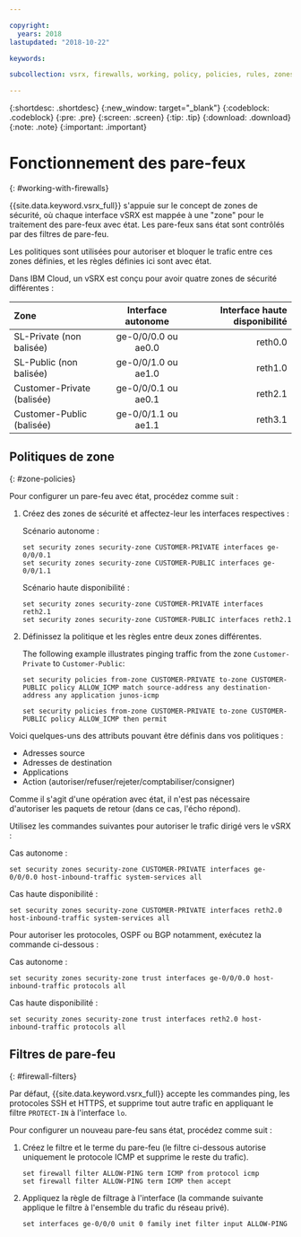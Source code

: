 ```yaml
---

copyright:
  years: 2018
lastupdated: "2018-10-22"

keywords:

subcollection: vsrx, firewalls, working, policy, policies, rules, zones, standalone, ha

---
```


{:shortdesc: .shortdesc}
{:new_window: target="_blank"}
{:codeblock: .codeblock}
{:pre: .pre}
{:screen: .screen}
{:tip: .tip}
{:download: .download}
{:note: .note}
{:important: .important}

# Fonctionnement des pare-feux
{: #working-with-firewalls}

{{site.data.keyword.vsrx_full}} s'appuie sur le concept de zones de sécurité, où chaque interface vSRX est mappée à une "zone" pour le traitement des pare-feux avec état. Les pare-feux sans état sont contrôlés par des filtres de pare-feu.

Les politiques sont utilisées pour autoriser et bloquer le trafic entre ces zones définies, et les règles définies ici sont avec état.

Dans IBM Cloud, un vSRX est conçu pour avoir quatre zones de sécurité différentes :

| Zone                     | Interface autonome | Interface haute disponibilité |
| :---                     |        :----:        |         ---: |
| SL-Private (non balisée)    | ge-0/0/0.0 ou ae0.0  | reth0.0      |
| SL-Public (non balisée)     | ge-0/0/1.0 ou ae1.0  | reth1.0      |
| Customer-Private (balisée)| ge-0/0/0.1 ou ae0.1  | reth2.1      |
| Customer-Public (balisée) | ge-0/0/1.1 ou ae1.1  | reth3.1      |

## Politiques de zone
{: #zone-policies}

Pour configurer un pare-feu avec état, procédez comme suit :

1. Créez des zones de sécurité et affectez-leur les interfaces respectives :

	Scénario autonome :
	```
	set security zones security-zone CUSTOMER-PRIVATE interfaces ge-0/0/0.1
	set security zones security-zone CUSTOMER-PUBLIC interfaces ge-0/0/1.1
	```
	Scénario haute disponibilité :
	```
	set security zones security-zone CUSTOMER-PRIVATE interfaces reth2.1
	set security zones security-zone CUSTOMER-PUBLIC interfaces reth2.1
	```
2. Définissez la politique et les règles entre deux zones différentes.

	The following example illustrates pinging traffic from the zone `Customer-Private` to `Customer-Public`:

	```
	set security policies from-zone CUSTOMER-PRIVATE to-zone CUSTOMER-PUBLIC policy ALLOW_ICMP match source-address any destination-address any application junos-icmp

	set security policies from-zone CUSTOMER-PRIVATE to-zone CUSTOMER-PUBLIC policy ALLOW_ICMP then permit
	```

Voici quelques-uns des attributs pouvant être définis dans vos politiques :

* Adresses source
* Adresses de destination
* Applications
* Action (autoriser/refuser/rejeter/comptabiliser/consigner)

Comme il s'agit d'une opération avec état, il n'est pas nécessaire d'autoriser les paquets de retour (dans ce cas, l'écho répond).

Utilisez les commandes suivantes pour autoriser le trafic dirigé vers le vSRX :

Cas autonome :
```
set security zones security-zone CUSTOMER-PRIVATE interfaces ge-0/0/0.0 host-inbound-traffic system-services all
```
Cas haute disponibilité :
```
set security zones security-zone CUSTOMER-PRIVATE interfaces reth2.0 host-inbound-traffic system-services all
```

Pour autoriser les protocoles, OSPF ou BGP notamment, exécutez la commande ci-dessous :

Cas autonome :
```
set security zones security-zone trust interfaces ge-0/0/0.0 host-inbound-traffic protocols all
```
Cas haute disponibilité :
```
set security zones security-zone trust interfaces reth2.0 host-inbound-traffic protocols all
```

## Filtres de pare-feu
{: #firewall-filters}

Par défaut, {{site.data.keyword.vsrx_full}} accepte les commandes ping, les protocoles SSH et HTTPS, et supprime tout autre trafic en appliquant le filtre `PROTECT-IN` à l'interface `lo`.

Pour configurer un nouveau pare-feu sans état, procédez comme suit :

1. Créez le filtre et le terme du pare-feu (le filtre ci-dessous autorise uniquement le protocole ICMP et supprime le reste du trafic).
	```
	set firewall filter ALLOW-PING term ICMP from protocol icmp
	set firewall filter ALLOW-PING term ICMP then accept
	```

2. Appliquez la règle de filtrage à l'interface (la commande suivante applique le filtre à l'ensemble du trafic du réseau privé).
	```
	set interfaces ge-0/0/0 unit 0 family inet filter input ALLOW-PING
	```
